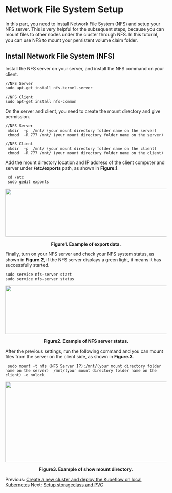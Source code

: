 # Network File System Setup
 In this part, you need to install Network File System (NFS) and setup your NFS server. This is very helpful for the subsequent steps, because you can mount files to other nodes under the cluster through NFS. In this tutorial, you can use NFS to mount your persistent volume claim folder.
## Install Network File System (NFS)
Install the NFS server on your server, and install the NFS command on your client.

```commandline
//NFS Server
sudo apt-get install nfs-kernel-server

//NFS Client
sudo apt-get install nfs-common
```
On the server and client, you need to create the mount directory and give permission.

```commandline
//NFS Server
 mkdir  –p  /mnt/ (your mount directory folder name on the server)
 chmod  -R 777 /mnt/ (your mount directory folder name on the server)
 
//NFS Client
 mkdir  –p  /mnt/ (your mount directory folder name on the client)
 chmod  -R 777 /mnt/ (your mount directory folder name on the client)
```
Add the mount directory location and IP address of the client computer and server under **/etc/exports** path, as shown in **Figure.1**.
```commandline
 cd /etc
 sudo gedit exports
```
<div align=center><img width="650" height="150" src="https://user-images.githubusercontent.com/51089749/137679487-f55ff7a5-4171-474c-b278-812218f32679.png"/></div>
<p align ="center"> <b>Figure1. Example of export data.</b></p>

Finally, turn on your NFS server and check your NFS system status, as shown in **Figure.2**, if the NFS server displays a green light, it means it has successfully started.

```commandline
sudo service nfs-server start
sudo service nfs-server status
```
<div align=center><img width="650" height="150" src="https://user-images.githubusercontent.com/51089749/137680172-765eb902-05c4-4e04-84f8-1e7e17ea410c.png"/></div>
<p align ="center"> <b>Figure2. Example of NFS server status.</b></p>

After the previous settings, run the following command and you can mount files from the server on the client side, as shown in **Figure.3**.
```commandline
 sudo mount -t nfs (NFS Server IP):/mnt/(your mount directory folder name on the server)  /mnt/(your mount directory folder name on the client) -o nolock
```
<div align=center><img width="650" height="250" src="https://user-images.githubusercontent.com/51089749/137680883-299a1daf-e52b-4eed-95a8-46511b6fd826.png"/></div>
<p align ="center"> <b>Figure3. Example of show mount directory.</b></p>

Previous: [Create a new cluster and deploy the Kubeflow on local Kubernetes](https://github.com/mike0355/k8s-facenet-distributed-training/blob/main/step1_Local_K8s_and_Kubeflow_setup.md)
Next: [Setup storageclass and PVC](https://github.com/mike0355/k8s-facenet-distributed-training/blob/main/step3_Storageclass_PVC_setting.md)

